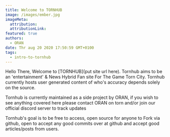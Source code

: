 ```yaml
---
title: Welcome to TORNHUB
image: /images/ember.jpg
imageMeta:
  attribution:
  attributionLink:
featured: true
authors:
  - ORAN
date: Thr aug 20 2020 17:50:59 GMT+0100
tags:
  - intro-to-tornhub
---
```


Hello There, Welcome to [TORNHUB](put site url here). Tornhub aims to be an 'entertainment' & News Hybrid Fan site For The Game Torn City. Tornhub currently hosts user generated content of who's accuracy depends solely on the source.

Tornhub is currently maintained as a side project by ORAN, if you wish to see anything covered here please contact ORAN on torn and/or join our official discord server to track updates

Tornhub's goal is to be free to access, open source for anyone to Fork via github, open to accept any good commits over at github and accept good articles/posts from users.
